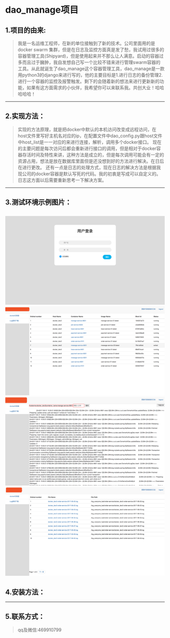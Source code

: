 dao_manage项目
==========
1.项目的由来:
----------
>我是一名运维工程师，在新的单位接触到了新的技术。公司里面用的是docker swarm 集群，但是在日志及监控方面真是发了愁，我试用过很多的容器管理工具(Shipyard)，但是使用起来并不那么让人满意。启动的容器过多而且过于臃肿，我自发想自己写一个比较不错来进行管理swarm容器的工具。从此就诞生了dao_manage这个容器管理工具，dao_manage是一款用python3的django来进行写的，他的主要目标是1.进行日志的备份管理2.进行一个容器的监控及报警触发。剩下的会随着新的想法来进行更新新的功能，如果有这方面需求的小伙伴，我希望你可以来联系我。共创大业！哈哈哈哈哈！<br>
-----------
2.实现方法：
-----------
>实现的方法原理，就是把docker中默认的本机访问改变成远程访问，在host文件里写好主机名对应的ip，在配置文件中dao_config.py跟host文件中host_list是一一对应的来进行连接，解析，调用多个docker接口。
现在的主要问题是每次访问后都会重新进行接口的调用，但是相对于docker容器存活时间及特性来讲，这种方法是成立的，但是每次调用可能会有一定的资源占用，想法是放在数据库里面但是还没想到好的方法进行解决。在日后在进行更改。
还有一点是日志的处理方式，现在日志的解决方法是根据我现公司的docker容器是默认写死的代码。我的初衷是写成可以自定义的。日志这方面以后需要重新思考一下解决方案。
-----------
3.测试环境示例图片：
-----------
![](https://github.com/houziyu/dao_manage/raw/master/img/login.png)
![](https://github.com/houziyu/dao_manage/raw/master/img/dashboard.png)
![](https://github.com/houziyu/dao_manage/raw/master/img/log.png)
![](https://github.com/houziyu/dao_manage/raw/master/img/oldlog.png)  
-----------
4.安装方法：
-----------
-----------
5.联系方式：
-----------
>qq及微信:469910799
